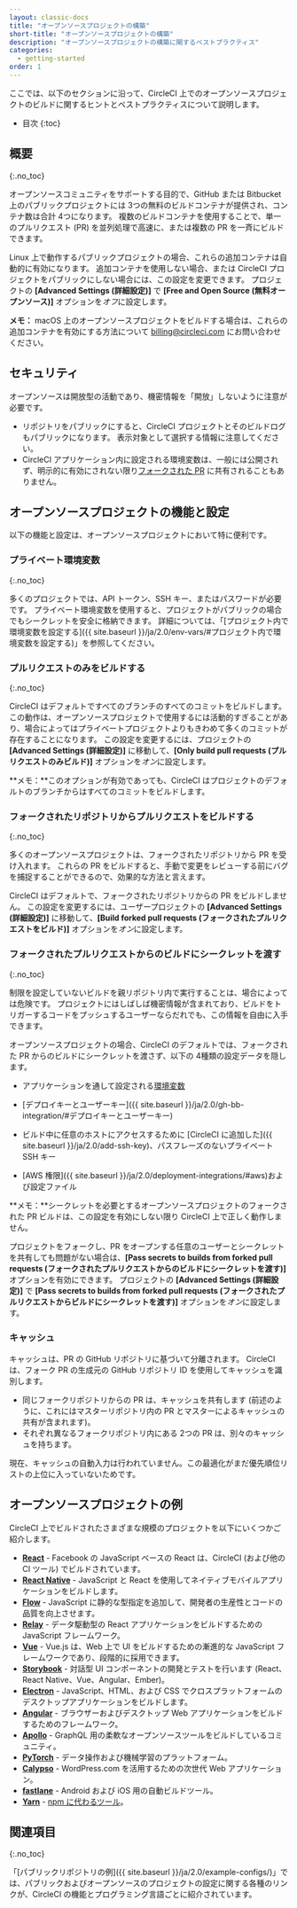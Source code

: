 ```yaml
---
layout: classic-docs
title: "オープンソースプロジェクトの構築"
short-title: "オープンソースプロジェクトの構築"
description: "オープンソースプロジェクトの構築に関するベストプラクティス"
categories:
  - getting-started
order: 1
---
```


ここでは、以下のセクションに沿って、CircleCI 上でのオープンソースプロジェクトのビルドに関するヒントとベストプラクティスについて説明します。

- 目次
{:toc}

## 概要

{:.no_toc}

オープンソースコミュニティをサポートする目的で、GitHub または Bitbucket 上のパブリックプロジェクトには 3つの無料のビルドコンテナが提供され、コンテナ数は合計 4つになります。 複数のビルドコンテナを使用することで、単一のプルリクエスト (PR) を並列処理で高速に、または複数の PR を一斉にビルドできます。

Linux 上で動作するパブリックプロジェクトの場合、これらの追加コンテナは自動的に有効になります。 追加コンテナを使用しない場合、または CircleCI プロジェクトをパブリックにしない場合には、この設定を変更できます。 プロジェクトの **[Advanced Settings (詳細設定)]** で **[Free and Open Source (無料オープンソース)]** オプションを*オフ*に設定します。

**メモ：** macOS 上のオープンソースプロジェクトをビルドする場合は、これらの追加コンテナを有効にする方法について billing@circleci.com にお問い合わせください。

## セキュリティ

オープンソースは開放型の活動であり、機密情報を「開放」しないように注意が必要です。

- リポジトリをパブリックにすると、CircleCI プロジェクトとそのビルドログもパブリックになります。 表示対象として選択する情報に注意してください。
- CircleCI アプリケーション内に設定される環境変数は、一般には公開されず、明示的に有効にされない限り[フォークされた PR](#pass-secrets-to-builds-from-forked-pull-requests) に共有されることもありません。

## オープンソースプロジェクトの機能と設定

以下の機能と設定は、オープンソースプロジェクトにおいて特に便利です。

### プライベート環境変数

{:.no_toc}

多くのプロジェクトでは、API トークン、SSH キー、またはパスワードが必要です。 プライベート環境変数を使用すると、プロジェクトがパブリックの場合でもシークレットを安全に格納できます。 詳細については、「[プロジェクト内で環境変数を設定する]({{ site.baseurl }}/ja/2.0/env-vars/#プロジェクト内で環境変数を設定する)」を参照してください。

### プルリクエストのみをビルドする

{:.no_toc}

CircleCI はデフォルトですべてのブランチのすべてのコミットをビルドします。 この動作は、オープンソースプロジェクトで使用するには活動的すぎることがあり、場合によってはプライベートプロジェクトよりもきわめて多くのコミットが存在することになります。 この設定を変更するには、プロジェクトの **[Advanced Settings (詳細設定)]** に移動して、**[Only build pull requests (プルリクエストのみビルド)]** オプションを*オン*に設定します。

**メモ：**このオプションが有効であっても、CircleCI はプロジェクトのデフォルトのブランチからはすべてのコミットをビルドします。

### フォークされたリポジトリからプルリクエストをビルドする

{:.no_toc}

多くのオープンソースプロジェクトは、フォークされたリポジトリから PR を受け入れます。 これらの PR をビルドすると、手動で変更をレビューする前にバグを捕捉することができるので、効果的な方法と言えます。

CircleCI はデフォルトで、フォークされたリポジトリからの PR をビルドしません。 この設定を変更するには、ユーザープロジェクトの **[Advanced Settings (詳細設定)]** に移動して、**[Build forked pull requests (フォークされたプルリクエストをビルド)]** オプションを*オン*に設定します。

### フォークされたプルリクエストからのビルドにシークレットを渡す

{:.no_toc}

制限を設定していないビルドを親リポジトリ内で実行することは、場合によっては危険です。 プロジェクトにはしばしば機密情報が含まれており、ビルドをトリガーするコードをプッシュするユーザーならだれでも、この情報を自由に入手できます。

オープンソースプロジェクトの場合、CircleCI のデフォルトでは、フォークされた PR からのビルドにシークレットを渡さず、以下の 4種類の設定データを隠します。

- アプリケーションを通して設定される[環境変数](#private-environment-variables)

- [デプロイキーとユーザーキー]({{ site.baseurl }}/ja/2.0/gh-bb-integration/#デプロイキーとユーザーキー)

- ビルド中に任意のホストにアクセスするために [CircleCI に追加した]({{ site.baseurl }}/ja/2.0/add-ssh-key)、パスフレーズのないプライベート SSH キー

- [AWS 権限]({{ site.baseurl }}/ja/2.0/deployment-integrations/#aws)および設定ファイル

**メモ：**シークレットを必要とするオープンソースプロジェクトのフォークされた PR ビルドは、この設定を有効にしない限り CircleCI 上で正しく動作しません。

プロジェクトをフォークし、PR をオープンする任意のユーザーとシークレットを共有しても問題がない場合は、**[Pass secrets to builds from forked pull requests (フォークされたプルリクエストからのビルドにシークレットを渡す)]** オプションを有効にできます。 プロジェクトの **[Advanced Settings (詳細設定)]** で **[Pass secrets to builds from forked pull requests (フォークされたプルリクエストからビルドにシークレットを渡す)]** オプションを*オン*に設定します。

### キャッシュ

キャッシュは、PR の GitHub リポジトリに基づいて分離されます。 CircleCI は、フォーク PR の生成元の GitHub リポジトリ ID を使用してキャッシュを識別します。

- 同じフォークリポジトリからの PR は、キャッシュを共有します (前述のように、これにはマスターリポジトリ内の PR とマスターによるキャッシュの共有が含まれます)。
- それぞれ異なるフォークリポジトリ内にある 2つの PR は、別々のキャッシュを持ちます。

現在、キャッシュの自動入力は行われていません。この最適化がまだ優先順位リストの上位に入っていないためです。

## オープンソースプロジェクトの例

CircleCI 上でビルドされたさまざまな規模のプロジェクトを以下にいくつかご紹介します。

- **[React](https://github.com/facebook/react)** - Facebook の JavaScript ベースの React は、CircleCI (および他の CI ツール) でビルドされています。
- **[React Native](https://github.com/facebook/react-native/)** - JavaScript と React を使用してネイティブモバイルアプリケーションをビルドします。
- **[Flow](https://github.com/facebook/flow/)** - JavaScript に静的な型指定を追加して、開発者の生産性とコードの品質を向上させます。
- **[Relay](https://github.com/facebook/relay)** - データ駆動型の React アプリケーションをビルドするための JavaScript フレームワーク。
- **[Vue](https://github.com/vuejs/vue)** - Vue.js は、Web 上で UI をビルドするための漸進的な JavaScript フレームワークであり、段階的に採用できます。
- **[Storybook](https://github.com/storybooks/storybook)** - 対話型 UI コンポーネントの開発とテストを行います (React、React Native、Vue、Angular、Ember)。
- **[Electron](https://github.com/electron/electron)** - JavaScript、HTML、および CSS でクロスプラットフォームのデスクトップアプリケーションをビルドします。
- **[Angular](https://github.com/angular/angular)** - ブラウザーおよびデスクトップ Web アプリケーションをビルドするためのフレームワーク。
- **[Apollo](https://github.com/apollographql)** - GraphQL 用の柔軟なオープンソースツールをビルドしているコミュニティ。
- **[PyTorch](https://github.com/pytorch/pytorch)** - データ操作および機械学習のプラットフォーム。
- **[Calypso](https://github.com/Automattic/wp-calypso)** - WordPress.com を活用するための次世代 Web アプリケーション。
- **[fastlane](https://github.com/fastlane/fastlane)** - Android および iOS 用の自動ビルドツール。
- **[Yarn](https://github.com/yarnpkg/yarn)** - [npm に代わるツール](https://circleci.com/blog/why-are-developers-moving-to-yarn/)。

## 関連項目

{:.no_toc}

「[パブリックリポジトリの例]({{ site.baseurl }}/ja/2.0/example-configs/)」では、パブリックおよびオープンソースのプロジェクトの設定に関する各種のリンクが、CircleCI の機能とプログラミング言語ごとに紹介されています。
